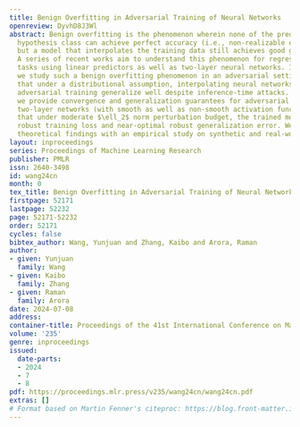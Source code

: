 ```yaml
---
title: Benign Overfitting in Adversarial Training of Neural Networks
openreview: DyvhD8J3Wl
abstract: Benign overfitting is the phenomenon wherein none of the predictors in the
  hypothesis class can achieve perfect accuracy (i.e., non-realizable or noisy setting),
  but a model that interpolates the training data still achieves good generalization.
  A series of recent works aim to understand this phenomenon for regression and classification
  tasks using linear predictors as well as two-layer neural networks. In this paper,
  we study such a benign overfitting phenomenon in an adversarial setting. We show
  that under a distributional assumption, interpolating neural networks found using
  adversarial training generalize well despite inference-time attacks. Specifically,
  we provide convergence and generalization guarantees for adversarial training of
  two-layer networks (with smooth as well as non-smooth activation functions) showing
  that under moderate $\ell_2$ norm perturbation budget, the trained model has near-zero
  robust training loss and near-optimal robust generalization error. We support our
  theoretical findings with an empirical study on synthetic and real-world data.
layout: inproceedings
series: Proceedings of Machine Learning Research
publisher: PMLR
issn: 2640-3498
id: wang24cn
month: 0
tex_title: Benign Overfitting in Adversarial Training of Neural Networks
firstpage: 52171
lastpage: 52232
page: 52171-52232
order: 52171
cycles: false
bibtex_author: Wang, Yunjuan and Zhang, Kaibo and Arora, Raman
author:
- given: Yunjuan
  family: Wang
- given: Kaibo
  family: Zhang
- given: Raman
  family: Arora
date: 2024-07-08
address:
container-title: Proceedings of the 41st International Conference on Machine Learning
volume: '235'
genre: inproceedings
issued:
  date-parts:
  - 2024
  - 7
  - 8
pdf: https://proceedings.mlr.press/v235/wang24cn/wang24cn.pdf
extras: []
# Format based on Martin Fenner's citeproc: https://blog.front-matter.io/posts/citeproc-yaml-for-bibliographies/
---
```

